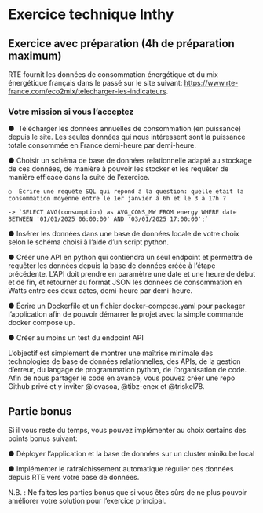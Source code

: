 # Exercice technique Inthy

## Exercice avec préparation (4h de préparation maximum)

RTE fournit les données de consommation énergétique et du mix énergétique français
dans le passé sur le site suivant:
https://www.rte-france.com/eco2mix/telecharger-les-indicateurs.

### Votre mission si vous l’acceptez
●   ​ Télécharger les données annuelles de consommation (en puissance) depuis le
site. Les seules données qui nous intéressent sont la puissance totale
consommée en France demi-heure par demi-heure.

●​  Choisir un schéma de base de données relationnelle adapté au stockage de ces
données, de manière à pouvoir les stocker et les requêter de manière efficace
dans la suite de l’exercice.

    ○​  Écrire une requête SQL qui répond à la question: quelle était la
    consommation moyenne entre le 1er janvier à 6h et le 3 à 17h ?

    -> `SELECT AVG(consumption) as AVG_CONS_MW FROM energy WHERE date BETWEEN '01/01/2025 06:00:00' AND '03/01/2025 17:00:00';`

●​  Insérer les données dans une base de données locale de votre choix selon le
schéma choisi à l’aide d’un script python.

●​  Créer une API en python qui contiendra un seul endpoint et permettra de
requêter les données depuis la base de données créée à l’étape précédente.
L’API doit prendre en paramètre une date et une heure de début et de fin, et
retourner au format JSON les données de consommation en Watts entre ces
deux dates, demi-heure par demi-heure.

●​  Écrire un Dockerfile et un fichier docker-compose.yaml pour packager
l’application afin de pouvoir démarrer le projet avec la simple commande docker
compose up.

●​  Créer au moins un test du endpoint API

L’objectif est simplement de montrer une maîtrise minimale des technologies de base
de données relationnelles, des APIs, de la gestion d’erreur, du langage de
programmation python, de l’organisation de code. Afin de nous partager le code en
avance, vous pouvez créer une repo Github privé et y inviter @lovasoa, @tibz-enex et
@triskel78.

## Partie bonus

Si il vous reste du temps, vous pouvez implémenter au choix certains des points
bonus suivant:

●​ Déployer l’application et la base de données sur un cluster minikube local

●​ Implémenter le rafraîchissement automatique régulier des données depuis
RTE vers votre base de données.

N.B. : Ne faites les parties bonus que si vous êtes sûrs de ne plus pouvoir améliorer
votre solution pour l’exercice principal.